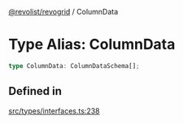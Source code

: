 [@revolist/revogrid](README.md) / ColumnData

# Type Alias: ColumnData

```ts
type ColumnData: ColumnDataSchema[];
```

## Defined in

[src/types/interfaces.ts:238](https://github.com/revolist/revogrid/blob/69db770b4dd0e83354c8d987e03567beaf944291/src/types/interfaces.ts#L238)
